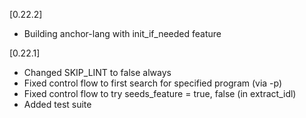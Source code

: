 [0.22.2]
- Building anchor-lang with init_if_needed feature

[0.22.1]
- Changed SKIP_LINT to false always
- Fixed control flow to first search for specified program (via -p)
- Fixed control flow to try seeds_feature = true, false (in extract_idl)
- Added test suite